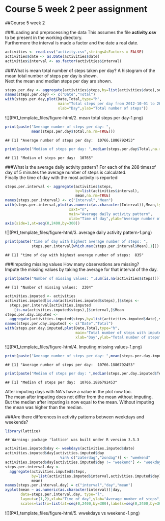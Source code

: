 # Course 5 week 2 peer assignment
##Course 5 week 2

###Loading and preprocessing the data
This assumes the file **activity.csv** to be present in the working directory.  
Furthermore the interval is made a factor and the date a real date.

```r
activities <- read.csv("activity.csv",stringsAsFactors = FALSE)
activities$date <- as.Date(activities$date)
activities$interval <- as.factor(activities$interval)
```

###What is mean total number of steps taken per day?
A histogram of the mean total number of steps per day is shown.  
Next the mean and median steps per day are shown.

```r
steps.per.day <- aggregate(activities$steps,by=list(activities$date),sum)
names(steps.per.day) <- c("Date","Total")
with(steps.per.day,plot(Date,Total,type="h",
                        main="Total steps per day from 2012-10-01 to 2012-11-30",
                        xlab="Day",ylab="Total number of steps"))
```

![](PA1_template_files/figure-html/2. mean total steps per day-1.png)<!-- -->

```r
print(paste("Average number of steps per day: ",
            mean(steps.per.day$Total,na.rm=TRUE)))
```

```
## [1] "Average number of steps per day:  10766.1886792453"
```

```r
print(paste("Median of steps per day: ",median(steps.per.day$Total,na.rm=TRUE)))
```

```
## [1] "Median of steps per day:  10765"
```

###What is the average daily activity pattern?
For each of the 288 timesof day of 5 minutes the average number of steps is calculated.  
Finally the time of day with the most activity is reported

```r
steps.per.interval <- aggregate(activities$steps,
                                by=list(activities$interval),
                                mean,na.rm=TRUE)
names(steps.per.interval) <- c("Interval","Mean")
with(steps.per.interval,plot(as.numeric(as.character(Interval)),Mean,type="l",
                             xaxt="n",
                             main="Average daily activity pattern",
                             xlab="Time of day",ylab="Average number of steps"))
axis(side=1,at=seq(0,2400,by=300))
```

![](PA1_template_files/figure-html/3. average daily activity pattern-1.png)<!-- -->

```r
print(paste("time of day with highest average number of steps: ",
            steps.per.interval[which.max(steps.per.interval$Mean),1]))
```

```
## [1] "time of day with highest average number of steps:  835"
```

###Imputing missing values
How many observations are missing?  
Impute the missing values by taking the average for that interval of the day.

```r
print(paste("Number of missing values: ",sum(is.na(activities$steps))))
```

```
## [1] "Number of missing values:  2304"
```

```r
activities.imputed <- activities
activities.imputed[is.na(activities.imputed$steps),]$steps <- 
  steps.per.interval[activities.imputed
    [is.na(activities.imputed$steps),]$interval,]$Mean
steps.per.day.imputed <- 
  aggregate(activities.imputed$steps,by=list(activities.imputed$date),sum)
names(steps.per.day.imputed) <- c("Date","Total")
with(steps.per.day.imputed,plot(Date,Total,type="h",
                                main="Total number of steps with imputed NA's",
                                xlab="Day",ylab="Total number of steps"))
```

![](PA1_template_files/figure-html/4. Imputing missing values-1.png)<!-- -->

```r
print(paste("Average number of steps per day: ",mean(steps.per.day.imputed$Total)))
```

```
## [1] "Average number of steps per day:  10766.1886792453"
```

```r
print(paste("Median of steps per day: ",median(steps.per.day.imputed$Total)))
```

```
## [1] "Median of steps per day:  10766.1886792453"
```
After imputing days with NA's have a value in the plot now too.  
The mean after imputing does not differ from the mean without imputing.  
But the median after imputing is now equal to the mean. Without imputing
the mean was higher than the median.  
  
###Are there differences in activity patterns between weekdays and weekends?


```r
library(lattice)
```

```
## Warning: package 'lattice' was built under R version 3.3.3
```

```r
activities.imputed$day <- weekdays(activities.imputed$date)
activities.imputed$day[activities.imputed$day
                         %in% c("zaterdag","zondag")] <- "weekend"
activities.imputed$day[activities.imputed$day != "weekend"] <- "weekday"
steps.per.interval.day <- 
  aggregate(activities.imputed$steps,
            by=list(activities.imputed$interval,activities.imputed$day),
            mean)
names(steps.per.interval.day) = c("interval","day","mean")
xyplot(mean ~ as.numeric(as.character(interval))|day,
       data=steps.per.interval.day, type="l",
       layout=c(1,2),xlab="Time of day",ylab="Average number of steps",
       scales=list(x=list(at=seq(0,2400,by=300),labels=seq(0,2400,by=300))))
```

![](PA1_template_files/figure-html/5. wwekdays vs weekend-1.png)<!-- -->
